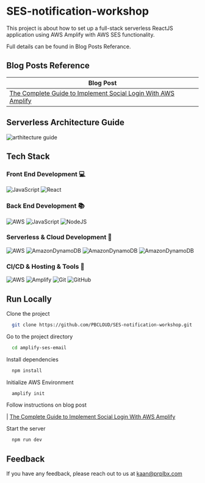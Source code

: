 # SES-notification-workshop

This project is about how to set up a full-stack serverless ReactJS application using AWS Amplify with AWS SES functionality.

Full details can be found in Blog Posts Referance.

## Blog Posts Reference

| Blog Post  
| -----------------
| [The Complete Guide to Implement Social Login With AWS Amplify](https://www.prplbx.com/resources/blog/social-login-with-aws-amplify-guide)

## Serverless Architecture Guide

![arthitecture guide](./src/assets//architecturediagram.png)

## Tech Stack

### Front End Development 💻

![JavaScript](https://img.shields.io/badge/javascript-%23323330.svg?style=for-the-badge&logo=javascript&logoColor=%23F7DF1E) ![React](https://img.shields.io/badge/react-%2320232a.svg?style=for-the-badge&logo=react&logoColor=%2361DAFB)

### Back End Development 📚

![AWS](https://img.shields.io/badge/AWS-%23FF9900.svg?style=for-the-badge&logo=amazon-aws&logoColor=white) ![JavaScript](https://img.shields.io/badge/javascript-%23323330.svg?style=for-the-badge&logo=javascript&logoColor=%23F7DF1E) ![NodeJS](https://img.shields.io/badge/node.js-6DA55F?style=for-the-badge&logo=node.js&logoColor=white)

### Serverless & Cloud Development 🚀

![AWS](https://img.shields.io/badge/AWS-%23FF9900.svg?style=for-the-badge&logo=amazon-aws&logoColor=white) ![AmazonDynamoDB](https://img.shields.io/badge/-AWS%20Amplify-blue?style=for-the-badge&logo=AWS%20Amplify&logoColor=white) ![AmazonDynamoDB](https://img.shields.io/badge/-AWS%20Lambda-informational?style=for-the-badge) ![AmazonDynamoDB](https://img.shields.io/badge/-Amazon%20Cognito-important?style=for-the-badge)

### CI/CD & Hosting & Tools 📂

![AWS](https://img.shields.io/badge/AWS-%23FF9900.svg?style=for-the-badge&logo=amazon-aws&logoColor=white) ![Amplify](https://img.shields.io/badge/-AWS%20Amplify-blue?style=for-the-badge&logo=AWS%20Amplify&logoColor=white) ![Git](https://img.shields.io/badge/git-%23F05033.svg?style=for-the-badge&logo=git&logoColor=white) ![GitHub](https://img.shields.io/badge/github-%23121011.svg?style=for-the-badge&logo=github&logoColor=white)

## Run Locally

Clone the project

```bash
  git clone https://github.com/PBCLOUD/SES-notification-workshop.git
```

Go to the project directory

```bash
  cd amplify-ses-email
```

Install dependencies

```bash
  npm install
```

Initialize AWS Environment

```bash
  amplify init
```

Follow instructions on blog post

| [The Complete Guide to Implement Social Login With AWS Amplify](https://www.prplbx.com/resources/blog/social-login-with-aws-amplify-guide)

Start the server

```bash
  npm run dev
```

## Feedback

If you have any feedback, please reach out to us at kaan@prplbx.com
